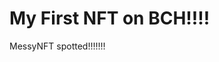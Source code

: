 # My First NFT on BCH!!!!
MessyNFT spotted!!!!!!!
                                                                                                          
